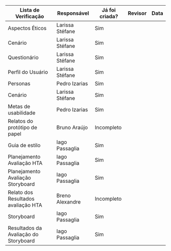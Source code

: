 
| Lista de Verificação                  | Responsável     | Já foi criada? | Revisor    | Data    | 
| ------------------------------------- | --------------- | -------------- | ---------- | ------- |
| Aspectos Éticos                       | Larissa Stéfane | Sim            |            |         |
| Cenário                               | Larissa Stéfane | Sim            |            |         |
| Questionário                          | Larissa Stéfane | Sim            |            |         |
| Perfil do Usuário                     | Larissa Stéfane | Sim            |            |         |
| Personas                              | Pedro Izarias   | Sim            |            |         |
| Cenário                               | Larissa Stéfane | Sim            |            |         |
| Metas de usabilidade                  | Pedro Izarias   | Sim            |            |         |
| Relatos do protótipo de papel         | Bruno Araújo    | Incompleto     |            |         |
| Guia de estilo                        | Iago Passaglia  | Sim            |            |         |
| Planejamento Avaliação HTA            | Iago Passaglia  | Sim            |            |         |
| Planejamento Avaliação Storyboard     | Iago Passaglia  | Sim            |            |         |
| Relato dos Resultados avaliação HTA   | Breno Alexandre | Incompleto     |            |         |
| Storyboard                            | Iago Passaglia  | Sim            |            |         |
| Resultados da Avaliação do Storyboard | Iago Passaglia  | Sim            |            |         |

